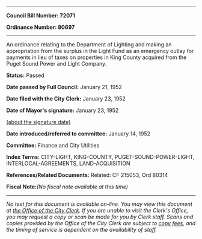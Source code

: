 

********

**Council Bill Number: 72071**
   
**Ordinance Number: 80697**
********

 An ordinance relating to the Department of Lighting and making an appropriation from the surplus in the Light Fund as an emergency outlay for payments in lieu of taxes on properties in King County acquired from the Puget Sound Power and Light Company.

**Status:** Passed
   
**Date passed by Full Council:** January 21, 1952
   
**Date filed with the City Clerk:** January 23, 1952
   
**Date of Mayor's signature:** January 23, 1952
   
[(about the signature date)](/~public/approvaldate.htm)
   
   
   
**Date introduced/referred to committee:** January 14, 1952
   
**Committee:** Finance and City Utilities
   
   
**Index Terms:** CITY-LIGHT, KING-COUNTY, PUGET-SOUND-POWER-LIGHT, INTERLOCAL-AGREEMENTS, LAND-ACQUISITION

**References/Related Documents:** Related: CF 215053, Ord 80314

**Fiscal Note:**_(No fiscal note available at this time)_
********

_No text for this document is available on-line. You may view this document at [the Office of the City Clerk](http://www.seattle.gov/leg/clerk/contactUs.htm). If you are unable to visit the Clerk's Office, you may request a copy or scan be made for you by Clerk staff. Scans and copies provided by the Office of the City Clerk are subject to [copy fees](http://clerk.seattle.gov/~public/clerkfees.htm), and the timing of service is dependent on the availability of staff._

